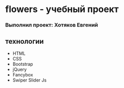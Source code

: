 # flowers - учебный проект

### Выполнил проект: Хотяков Евгений

## технологии
  - HTML
  - CSS
  - Bootstrap
  - jQuery
  - Fancybox
  - Swiper Slider Js
